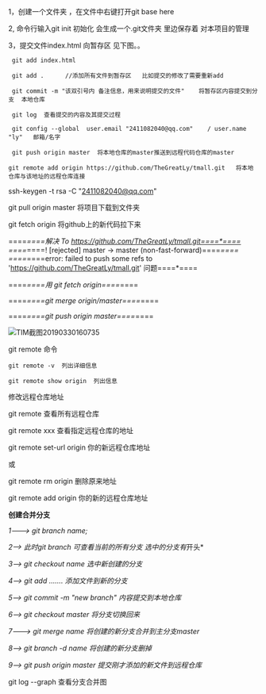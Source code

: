 

1，创建一个文件夹  ，在文件中右键打开git base here

2,  命令行输入git init 初始化  会生成一个.git文件夹  里边保存着 对本项目的管理

3，提交文件index.html  向暂存区  见下图。。

     git add index.html
    
     git add .      //添加所有文件到暂存区   比如提交的修改了需要重新add
    
     git commit -m "该双引号内 备注信息，用来说明提交的文件"    将暂存区内容提交到分支  本地仓库
    
     git log  查看提交的内容及其提交过程
    
     git config --global  user.email "2411082040@qq.com"    / user.name "ly"   邮箱/名字
    
     git push origin master  将本地仓库的master推送到远程代码仓库的master
    
    git remote add origin https://github.com/TheGreatLy/tmall.git   将本地仓库与该地址的远程仓库连接

ssh-keygen -t rsa -C "2411082040@qq.com"  

git pull  origin master 将项目下载到文件夹

git fetch origin  将github上的新代码拉下来



====*====解决  To https://github.com/TheGreatLy/tmall.git====*====
 ====*====! [rejected]        master -> master (non-fast-forward)====*====
====*====error: failed to push some refs to 'https://github.com/TheGreatLy/tmall.git'  问题====*====

====*====用  git fetch origin====*====

====*====git merge origin/master====*====

====*====git push origin master====*====  

![TIM截图20190330160735](D:\git使用\TIM截图20190330160735.png)





git   remote 命令

	git remote -v  列出详细信息

	git remote show origin  列出信息

修改远程仓库地址

git remote 查看所有远程仓库

git remote xxx 查看指定远程仓库的地址

git remote set-url origin 你的新远程仓库地址

或

git remote rm origin  删除原来地址

git remote add origin  你的新的远程仓库地址

**创建合并分支**

*1--->  git branch name;*

*2-->  此时git branch 可查看当前的所有分支  选中的分支有*开头*

*3-->  git checkout name 选中新创建的分支*

*4-->  git add .......   添加文件到新的分支*

*5--> git commit -m "new branch"  内容提交到本地仓库*

*6--> git checkout master 将分支切换回来*

*7---> git merge name  将创建的新分支合并到主分支master*

*8--> git branch -d name 将创建的新分支删掉*

*9--> git push origin master  提交刚才添加的新文件到远程仓库*

git log --graph  查看分支合并图



















